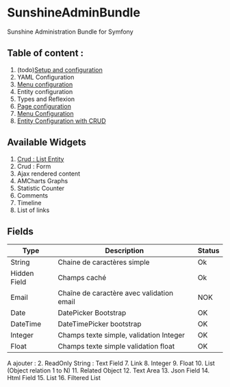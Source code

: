 # SunshineAdminBundle
Sunshine Administration Bundle for Symfony

## Table of content :

1. (todo)[Setup and configuration](Resources/Documentation/installation.md)
2. YAML Configuration
3. [Menu configuration](Resources/Documentation/configuration/menu.md)
4. Entity configuration
3. Types and Reflexion
2. [Page configuration](Resources/Documentation/backoffice-page.md)
3. [Menu Configuration](Resources/Documentation/backoffice-menu.md)
4. [Entity Configuration with CRUD](Resources/Documentation/entity-configuration.md)

## Available Widgets
1. [Crud : List Entity](Resources/Documentation/widgets/crud-list.md)
2. Crud : Form
3. Ajax rendered content
4. AMCharts Graphs
5. Statistic Counter
6. Comments
7. Timeline
8. List of links

## Fields
| Type     | Description          | Status   |
|---------------|---------------|---------------|
| String        | Chaine de caractères simple           | Ok |
| Hidden Field  | Champs caché                          | Ok |
| Email         | Chaîne de caractère avec validation email           | NOK |
| Date          | DatePicker Bootstrap           | OK |
| DateTime         | DateTimePicker bootstrap           | OK |
| Integer         | Champs texte simple, validation Integer           | OK |
| Float         | Champs texte simple validation float           | OK |

A ajouter : 
2. ReadOnly String : Text Field
7. Link
8. Integer
9. Float
10. List (Object relation 1 to N)
11. Related Object
12. Text Area
13. Json Field
14. Html Field
15. List
16. Filtered List
